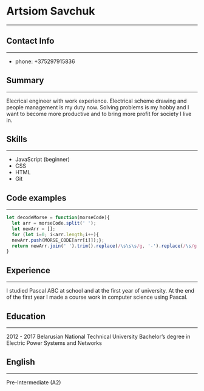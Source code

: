 
# Artsiom Savchuk
***

## Contact Info
***
* phone: +375297915836


## Summary 
***
Elecrical engineer with work experience. Electrical scheme drawing and people management is my duty now. Solving problems is my hobby and I want to become more productive and to bring more profit for society I live in.

## Skills
***
* JavaScript (beginner) 
* CSS
* HTML
* Git

## Code examples
***
```javascript
let decodeMorse = function(morseCode){
  let arr = morseCode.split(' ');
  let newArr = [];
  for (let i=0; i<arr.length;i++){
  newArr.push(MORSE_CODE[arr[i]]);};
  return newArr.join(' ').trim().replace(/\s\s\s/g, '-').replace(/\s/g, '').replace(/-/g, ' ');
}
```

## Experience
***
I studied Pascal ABC at school and at the first year of university. At the end of the first year I made a course work in computer science using Pascal.


## Education
***
2012 - 2017 Belarusian National Technical University Bachelor’s degree in Electric Power Systems and Networks

## English
***
Pre-Intermediate (A2)